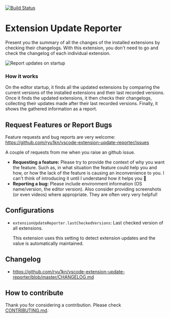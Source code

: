 [![Build Status](https://travis-ci.org/ryu1kn/vscode-extension-update-reporter.svg?branch=master)](https://travis-ci.org/ryu1kn/vscode-extension-update-reporter)

# Extension Update Reporter

Present you the summary of all the changes of the installed extensions by checking their changelogs.
With this extension, you don't need to go and check the changelog of each individual extension.

![Report updates on startup](https://raw.githubusercontent.com/ryu1kn/vscode-extension-update-reporter/master/images/public.gif)

### How it works

On the editor startup, it finds all the updated extensions by comparing the current versions of the
installed extensions and their last recorded versions. Once it finds the updated extensions,
it then checks their changelogs, collecting their updates made after their last recorded versions.
Finally, it shows the gathered information as a report.

## Request Features or Report Bugs

Feature requests and bug reports are very welcome: https://github.com/ryu1kn/vscode-extension-update-reporter/issues

A couple of requests from me when you raise an github issue.

* **Requesting a feature:** Please try to provide the context of why you want the feature. Such as, in what situation the feature could help you and how, or how the lack of the feature is causing an inconvenience to you. I can't think of introducing it until I understand how it helps you 🙂
* **Reporting a bug:** Please include environment information (OS name/version, the editor version). Also consider providing screenshots (or even videos) where appropriate. They are often very very helpful!

## Configurations

* `extensionUpdateReporter.lastCheckedVersions`: Last checked version of all extensions.

    This extension uses this setting to detect extension updates and the value is automatically maintained.

## Changelog

* https://github.com/ryu1kn/vscode-extension-update-reporter/blob/master/CHANGELOG.md

## How to contribute

Thank you for considering a contribution. Please check [CONTRIBUTING.md](./CONTRIBUTING.md).
